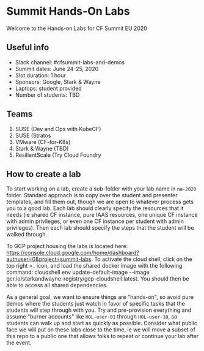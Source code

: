 Summit Hands-On Labs
====================

Welcome to the Hands-on Labs for CF Summit EU 2020

Useful info
-----------

- Slack channel: #cfsummit-labs-and-demos
- Summit dates: June 24-25, 2020
- Slot duration: 1 hour
- Sponsors: Google, Stark & Wayne
- Laptops: student provided
- Number of students: TBD

Teams
-----

1. SUSE (Dev and Ops with KubeCF)
2. SUSE (Stratos
3. VMware (CF-for-K8s)
5. Stark & Wayne (TBD)
6. ResilientScale (Try Cloud Foundry

How to create a lab
-------------------

To start working on a lab, create a sub-folder with your lab name in `na-2020` folder. Standard approach is to copy over the student and presenter templates, and fill them out, though we are open to whatever process gets you to a good lab.  Each lab should clearly specify the resources that it needs (ie shared CF instance, pure IAAS resources, one unique CF instance with admin privileges, or even one CF instance per student with admin privileges).  Then each lab should specify the steps that the student will be walked through.

To GCP project housing the labs is located here: https://console.cloud.google.com/home/dashboard?authuser=0&project=summit-labs. To activate the cloud shell, click on the top right >_ icon, and load the shared docker image with the following command: cloudshell env update-default-image --image gcr.io/starkandwayne-registry/gcp-cloudshell:latest. You should then be able to access all shared dependencies.

As a general goal, we want to ensure things are "hands-on", so avoid pure demos where the students just watch in favor of specific tasks that the students will step through with you.  Try and pre-provision everything and assume "burner accounts" like `HOL-user-01` through `HOL-user-10`, so students can walk up and start as quickly as possible.  Consider what public face we will put on these labs close to the time, ie we will move a subset of this repo to a public one that allows folks to repeat or continue your lab after the event.  
